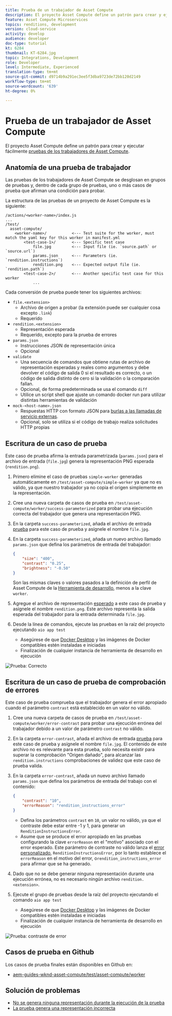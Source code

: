 ```yaml
---
title: Prueba de un trabajador de Asset Compute
description: El proyecto Asset Compute define un patrón para crear y ejecutar fácilmente pruebas de los trabajadores de Asset Compute.
feature: Asset Compute Microservices
topics: renditions, development
version: cloud-service
activity: develop
audience: developer
doc-type: tutorial
kt: 6284
thumbnail: KT-6284.jpg
topic: Integrations, Development
role: Developer
level: Intermediate, Experienced
translation-type: tm+mt
source-git-commit: d9714b9a291ec3ee5f3dba9723de72bb120d2149
workflow-type: tm+mt
source-wordcount: '639'
ht-degree: 0%

---
```



# Prueba de un trabajador de Asset Compute

El proyecto Asset Compute define un patrón para crear y ejecutar fácilmente [pruebas de los trabajadores de Asset Compute](https://docs.adobe.com/content/help/en/asset-compute/using/extend/test-custom-application.html).

## Anatomía de una prueba de trabajador

Las pruebas de los trabajadores de Asset Compute se desglosan en grupos de pruebas y, dentro de cada grupo de pruebas, uno o más casos de prueba que afirman una condición para probar.

La estructura de las pruebas de un proyecto de Asset Compute es la siguiente:

```
/actions/<worker-name>/index.js
...
/test/
  asset-compute/
    <worker-name>/           <--- Test suite for the worker, must match the yaml key for this worker in manifest.yml
        <test-case-1>/       <--- Specific test case 
            file.jpg         <--- Input file (ie. `source.path` or `source.url`)
            params.json      <--- Parameters (ie. `rendition.instructions`)
            rendition.png    <--- Expected output file (ie. `rendition.path`)
        <test-case-2>/       <--- Another specific test case for this worker
            ...
```

Cada conversión de prueba puede tener los siguientes archivos:

+ `file.<extension>`
   + Archivo de origen a probar (la extensión puede ser cualquier cosa excepto `.link`)
   + Requerido
+ `rendition.<extension>`
   + Representación esperada
   + Requerido, excepto para la prueba de errores
+ `params.json`
   + Instrucciones JSON de representación única
   + Opcional
+ `validate`
   + Una secuencia de comandos que obtiene rutas de archivo de representación esperadas y reales como argumentos y debe devolver el código de salida 0 si el resultado es correcto, o un código de salida distinto de cero si la validación o la comparación fallan.
   + Opcional, de forma predeterminada se usa el comando `diff`
   + Utilice un script shell que ajuste un comando docker run para utilizar distintas herramientas de validación
+ `mock-<host-name>.json`
   + Respuestas HTTP con formato JSON para [burlas a las llamadas de servicio externas](https://www.mock-server.com/mock_server/creating_expectations.html).
   + Opcional, solo se utiliza si el código de trabajo realiza solicitudes HTTP propias

## Escritura de un caso de prueba

Este caso de prueba afirma la entrada parametrizada (`params.json`) para el archivo de entrada (`file.jpg`) genera la representación PNG esperada (`rendition.png`).

1. Primero elimine el caso de pruebas `simple-worker` generadas automáticamente en `/test/asset-compute/simple-worker` ya que no es válido, ya que nuestro trabajador ya no copia el origen simplemente en la representación.
1. Cree una nueva carpeta de casos de prueba en `/test/asset-compute/worker/success-parameterized` para probar una ejecución correcta del trabajador que genera una representación PNG.
1. En la carpeta `success-parameterized`, añada el archivo de entrada [prueba](./assets/test/success-parameterized/file.jpg) para este caso de prueba y asígnele el nombre `file.jpg`.
1. En la carpeta `success-parameterized`, añada un nuevo archivo llamado `params.json` que defina los parámetros de entrada del trabajador:

   ```json
   { 
       "size": "400",
       "contrast": "0.25",
       "brightness": "-0.50"
   }
   ```
   Son las mismas claves o valores pasados a la definición de perfil de Asset Compute de la [Herramienta de desarrollo](../develop/development-tool.md), menos a la clave `worker`.
1. Agregue el archivo de representación [esperado](./assets/test/success-parameterized/rendition.png) a este caso de prueba y asígnele el nombre `rendition.png`. Este archivo representa la salida esperada del trabajador para la entrada determinada `file.jpg`.
1. Desde la línea de comandos, ejecute las pruebas en la raíz del proyecto ejecutando `aio app test`
   + Asegúrese de que [Docker Desktop](../set-up/development-environment.md#docker) y las imágenes de Docker compatibles estén instaladas e iniciadas
   + Finalización de cualquier instancia de herramienta de desarrollo en ejecución

![Prueba: Correcto  ](./assets/test/success-parameterized/result.png)

## Escritura de un caso de prueba de comprobación de errores

Este caso de prueba comprueba que el trabajador genera el error apropiado cuando el parámetro `contrast` está establecido en un valor no válido.

1. Cree una nueva carpeta de casos de prueba en `/test/asset-compute/worker/error-contrast` para probar una ejecución errónea del trabajador debido a un valor de parámetro `contrast` no válido.
1. En la carpeta `error-contrast`, añada el archivo de entrada [prueba](./assets/test/error-contrast/file.jpg) para este caso de prueba y asígnele el nombre `file.jpg`. El contenido de este archivo no es relevante para esta prueba, solo necesita existir para superar la comprobación &quot;Origen dañado&quot;, para alcanzar las `rendition.instructions` comprobaciones de validez que este caso de prueba valida.
1. En la carpeta `error-contrast`, añada un nuevo archivo llamado `params.json` que defina los parámetros de entrada del trabajo con el contenido:

   ```json
   {
       "contrast": "10",
       "errorReason": "rendition_instructions_error"
   }
   ```

   + Defina los parámetros `contrast` en `10`, un valor no válido, ya que el contraste debe estar entre -1 y 1, para generar un `RenditionInstructionsError`.
   + Asume que se produce el error apropiado en las pruebas configurando la clave `errorReason` en el &quot;motivo&quot; asociado con el error esperado. Este parámetro de contraste no válido lanza el [error personalizado](../develop/worker.md#errors), `RenditionInstructionsError`, por lo tanto establece el `errorReason` en el motivo del error, o`rendition_instructions_error` para afirmar que se ha generado.

1. Dado que no se debe generar ninguna representación durante una ejecución errónea, no es necesario ningún archivo `rendition.<extension>`.
1. Ejecute el grupo de pruebas desde la raíz del proyecto ejecutando el comando `aio app test`
   + Asegúrese de que [Docker Desktop](../set-up/development-environment.md#docker) y las imágenes de Docker compatibles estén instaladas e iniciadas
   + Finalización de cualquier instancia de herramienta de desarrollo en ejecución

![Prueba: contraste de error](./assets/test/error-contrast/result.png)

## Casos de prueba en Github

Los casos de prueba finales están disponibles en Github en:

+ [aem-guides-wknd-asset-compute/test/asset-compute/worker](https://github.com/adobe/aem-guides-wknd-asset-compute/tree/master/test/asset-compute/worker)

## Solución de problemas

+ [No se genera ninguna representación durante la ejecución de la prueba](../troubleshooting.md#test-no-rendition-generated)
+ [La prueba genera una representación incorrecta](../troubleshooting.md#tests-generates-incorrect-rendition)
